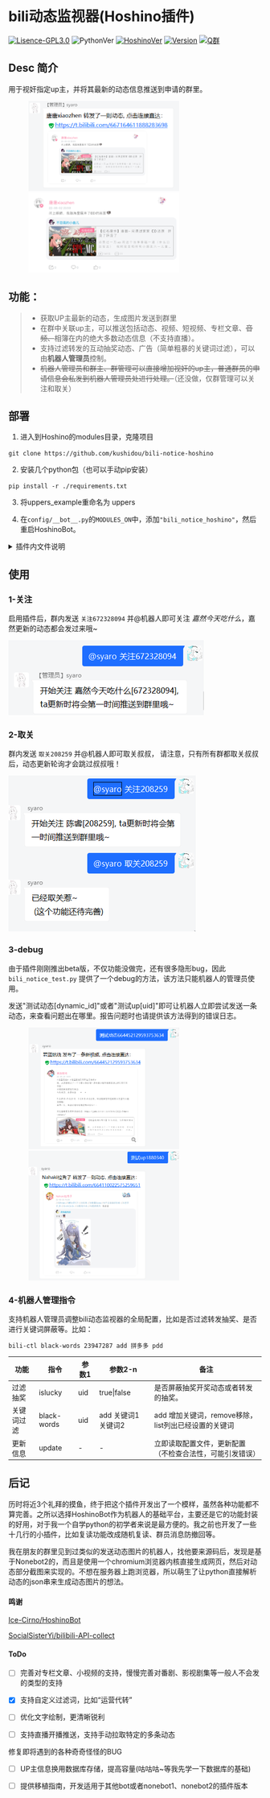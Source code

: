 # bili动态监视器(Hoshino插件)

[![Lisence-GPL3.0](https://img.shields.io/github/license/kushidou/bili-notice-hoshino)]((LICENSE))
![PythonVer](https://img.shields.io/badge/python-3.8+-blue)
[![HoshinoVer](https://img.shields.io/badge/Hoshino-v2.0.0%2B-green)](https://github.com/Ice-Cirno/HoshinoBot)
[![Version](https://img.shields.io/badge/Beta-v0.b.3.2-lightgrey)](https://github.com/kushidou/bili-notice-hoshino)
[![Q群](https://img.shields.io/badge/QQ%E7%BE%A4-655742099-yellow)](https://jq.qq.com/?_wv=1027&k=CXGsKj1P)

## Desc 简介

用于视奸指定up主，并将其最新的动态信息推送到申请的群里。

<figure class="half">
    <img src="./res/pic_markdown/效果图.png" width="300"/>
    <img src="./res/pic_markdown/生成图.png" width="300"/>
</figure>

## 功能：

> - 获取UP主最新的动态，生成图片发送到群里
> - 在群中关联up主，可以推送包括动态、视频、短视频、专栏文章、~~音频、~~相簿在内的绝大多数动态信息（不支持直播）。
> - 支持过滤转发的互动抽奖动态、广告（简单粗暴的关键词过滤），可以由**机器人管理员**控制。
> - ~~机器人管理员和群主、群管理可以直接增加视奸的up主，普通群员的申请信息会私发到机器人管理员处进行处理。~~（还没做，仅群管理可以关注和取关）


## 部署

1. 进入到Hoshino的modules目录，克隆项目

`git clone https://github.com/kushidou/bili-notice-hoshino`

2. 安装几个python包（也可以手动pip安装）

`pip install -r ./requirements.txt `

3. 将uppers_example重命名为 uppers

4. 在`config/__bot__.py`的`MODULES_ON`中，添加`"bili_notice_hoshino"`，然后重启HoshinoBot。

<details>
  <summary>插件内文件说明</summary>

> **bili_notice_hoshino.py** ==>  主程序
>
> **res** ==>  目录保存渲染所需要的图片文件和字体;以及缓存图片，以md5命名
>
> **uppers/uid.json** ==>  保存各个up主的已发送动态列表(防止程序调试等情况反复重发)
>
> **uppers/list.json** ==>  记录up主和群的对应关系，及几个配置。
>
> **log/xxx.log** ==>  日志，按日分类，最长七天。仍在测试中，暂不支持修改。
</details>

## 使用

### 1-关注

启用插件后，群内发送  `关注672328094`  并@机器人即可关注 _嘉然今天吃什么_，嘉然更新的动态都会发过来哦~

![关注](./res/pic_markdown/dynamic_follow.png)

### 2-取关

群内发送  `取关208259`   并@机器人即可取关叔叔， 请注意，只有所有群都取关叔叔后，动态更新轮询才会跳过叔叔哦！

![取关](./res/pic_markdown/dynamic_unfollow.png)

### 3-debug

由于插件刚刚推出beta版，不仅功能没做完，还有很多隐形bug，因此 `bili_notice_test.py` 提供了一个debug的方法，该方法只能机器人的管理员使用。

发送"测试动态\[dynamic_id\]"或者"测试up\[uid\]"即可让机器人立即尝试发送一条动态，来查看问题出在哪里。报告问题时也请提供该方法得到的错误日志。

<figure class="half">
    <img src="./res/pic_markdown/debug-测试动态.png" width="300"/>
    <img src="./res/pic_markdown/debug-测试up.png" width="300"/>
</figure>

### 4-机器人管理指令

支持机器人管理员调整bili动态监视器的全局配置，比如是否过滤转发抽奖、是否进行关键词屏蔽等。比如：

`bili-ctl black-words 23947287 add 拼多多 pdd`

|功能|指令|参数1|参数2-n|备注
|---|-----|-------|---------|---|
|过滤抽奖|islucky|uid|true\|false|是否屏蔽抽奖开奖动态或者转发的抽奖。|
|关键词过滤|black-words|uid|add 关键词1 关键词2|add 增加关键词，remove移除，list列出已经设置的关键词|
|更新信息|update| - | - |立即读取配置文件，更新配置（不检查合法性，可能引发错误）

## 后记

历时将近3个礼拜的摸鱼，终于把这个插件开发出了一个模样，虽然各种功能都不算完善。之所以选择HoshinoBot作为机器人的基础平台，主要还是它的功能封装的好用，对于我一个自学python的初学者来说是最方便的。我之前也开发了一些十几行的小插件，比如复读功能改成随机复读、群员消息防撤回等。

我在朋友的群里见到过类似的发送动态图片的机器人，找他要来源码后，发现是基于Nonebot2的，而且是使用一个chromium浏览器内核直接生成网页，然后对动态部分截图来实现的。不想在服务器上跑浏览器，所以萌生了让python直接解析动态的json串来生成动态图片的想法。

#### 鸣谢

[Ice-Cirno/HoshinoBot](https://github.com/Ice-Cirno/HoshinoBot)

[SocialSisterYi/bilibili-API-collect](https://github.com/SocialSisterYi/bilibili-API-collect)


#### ToDo

- [ ] 完善对专栏文章、小视频的支持，慢慢完善对番剧、影视剧集等一般人不会发的类型的支持

- [x] 支持自定义过滤词，比如“运营代转”

- [ ] 优化文字绘制，更清晰锐利

- [ ] 支持直播开播推送，支持手动拉取特定的多条动态

修复即将遇到的各种奇奇怪怪的BUG

- [ ] UP主信息换用数据库存储，提高容量(咕咕咕~等我先学一下数据库的基础)

- [ ] 提供移植指南，开发适用于其他bot或者nonebot1、nonebot2的插件版本



